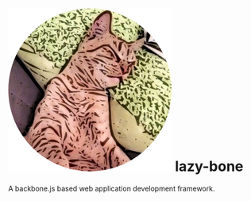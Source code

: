 ![alt text](https://github.com/breakds/lazy-bone/blob/master/logo/lazy-bone.png "lazy-bone") lazy-bone
======
A backbone.js based web application development framework.

